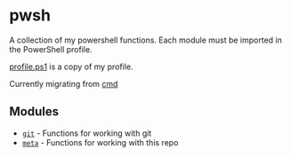 # pwsh

A collection of my powershell functions. Each module must be imported in the PowerShell profile.

[profile.ps1](profile.ps1) is a copy of my profile.

Currently migrating from [cmd](https://github.com/skarfie123/cmd)

## Modules

- [`git`](git.psm1) - Functions for working with git
- [`meta`](meta.psm1) - Functions for working with this repo
